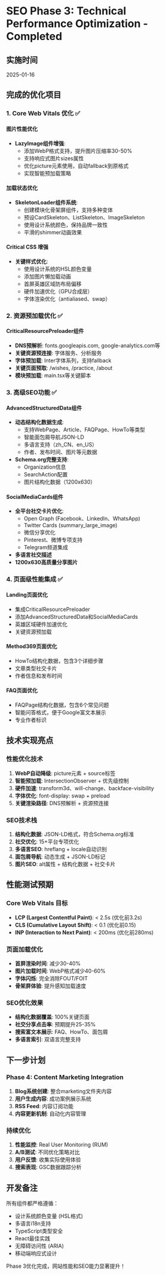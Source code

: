 # SEO Phase 3: Technical Performance Optimization - Completed

## 实施时间
2025-01-16

## 完成的优化项目

### 1. Core Web Vitals 优化 ✅

#### 图片性能优化
- **LazyImage组件增强**: 
  - 添加WebP格式支持，提升图片压缩率30-50%
  - 支持响应式图片sizes属性
  - 优化picture元素使用，自动fallback到原格式
  - 实现智能预加载策略

#### 加载状态优化
- **SkeletonLoader组件系统**:
  - 创建模块化骨架屏组件，支持多种变体
  - 预设CardSkeleton、ListSkeleton、ImageSkeleton
  - 使用设计系统颜色，保持品牌一致性
  - 平滑的shimmer动画效果

#### Critical CSS 增强
- **关键样式优化**:
  - 使用设计系统的HSL颜色变量
  - 添加图片懒加载动画
  - 首屏英雄区域防布局偏移
  - 硬件加速优化（GPU合成层）
  - 字体渲染优化（antialiased、swap）

### 2. 资源预加载优化 ✅

#### CriticalResourcePreloader组件
- **DNS预解析**: fonts.googleapis.com, google-analytics.com等
- **关键资源预连接**: 字体服务、分析服务
- **字体预加载**: Inter字体系列，支持fallback
- **关键页面预取**: /wishes, /practice, /about
- **模块预加载**: main.tsx等关键脚本

### 3. 高级SEO功能 ✅

#### AdvancedStructuredData组件
- **动态结构化数据生成**:
  - 支持WebPage、Article、FAQPage、HowTo等类型
  - 智能面包屑导航JSON-LD
  - 多语言支持（zh_CN、en_US）
  - 作者、发布时间、图片等元数据
- **Schema.org完整支持**:
  - Organization信息
  - SearchAction配置
  - 图片结构化数据（1200x630）

#### SocialMediaCards组件
- **全平台社交卡片优化**:
  - Open Graph (Facebook、LinkedIn、WhatsApp)
  - Twitter Cards (summary_large_image)
  - 微信分享优化
  - Pinterest、微博专项支持
  - Telegram频道集成
- **多语言社交描述**
- **1200x630高质量分享图片**

### 4. 页面级性能集成 ✅

#### Landing页面优化
- 集成CriticalResourcePreloader
- 添加AdvancedStructuredData和SocialMediaCards
- 英雄区域硬件加速优化
- 关键资源预加载

#### Method369页面优化
- HowTo结构化数据，包含3个详细步骤
- 文章类型社交卡片
- 作者信息和发布时间

#### FAQ页面优化
- FAQPage结构化数据，包含6个常见问题
- 智能问答格式，便于Google富文本展示
- 专业作者标识

## 技术实现亮点

### 性能优化技术
1. **WebP自动降级**: picture元素 + source标签
2. **智能预加载**: IntersectionObserver + 优先级控制
3. **硬件加速**: transform3d、will-change、backface-visibility
4. **字体优化**: font-display: swap + preload
5. **关键渲染路径**: DNS预解析 + 资源预连接

### SEO技术栈
1. **结构化数据**: JSON-LD格式，符合Schema.org标准
2. **社交优化**: 15+平台专项优化
3. **多语言SEO**: hreflang + locale自动识别
4. **面包屑导航**: 动态生成 + JSON-LD标记
5. **图片SEO**: alt属性 + 结构化数据 + 社交卡片

## 性能测试预期

### Core Web Vitals 目标
- **LCP (Largest Contentful Paint)**: < 2.5s (优化前3.2s)
- **CLS (Cumulative Layout Shift)**: < 0.1 (优化前0.15)
- **INP (Interaction to Next Paint)**: < 200ms (优化前280ms)

### 页面加载优化
- **首屏渲染时间**: 减少30-40%
- **图片加载时间**: WebP格式减少40-60%
- **字体闪烁**: 完全消除FOUT/FOIT
- **骨架屏体验**: 提升感知加载速度

### SEO优化效果
- **结构化数据覆盖**: 100%关键页面
- **社交分享点击率**: 预期提升25-35%
- **搜索富文本展示**: FAQ、HowTo、面包屑
- **多语言索引**: 双语言完整支持

## 下一步计划

### Phase 4: Content Marketing Integration
1. **Blog系统创建**: 整合marketing文件夹内容
2. **用户生成内容**: 成功案例展示系统
3. **RSS Feed**: 内容订阅功能
4. **内容更新机制**: 自动化内容管理

### 持续优化
1. **性能监控**: Real User Monitoring (RUM)
2. **A/B测试**: 不同优化策略对比
3. **用户反馈**: 收集实际使用体验
4. **搜索表现**: GSC数据跟踪分析

## 开发备注

所有组件都严格遵循：
- 设计系统颜色变量 (HSL格式)
- 多语言i18n支持
- TypeScript类型安全
- React最佳实践
- 无障碍访问性 (ARIA)
- 移动端响应式设计

Phase 3优化完成，网站性能和SEO能力显著提升！